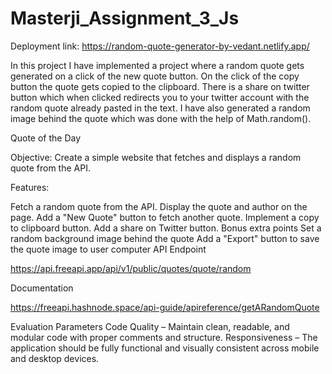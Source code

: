 # Masterji_Assignment_3_Js

Deployment link: https://random-quote-generator-by-vedant.netlify.app/

In this project I have implemented a project where a random quote gets generated on a click of the new quote button.
On the click of the copy button the quote gets copied to the clipboard.
There is a share on twitter button which when clicked redirects you to your twitter account with the random quote already pasted in the text.
I have also generated a random image behind the quote which was done with the help of  Math.random().

Quote of the Day

Objective: Create a simple website that fetches and displays a random quote from the API.

Features:

Fetch a random quote from the API.
Display the quote and author on the page.
Add a "New Quote" button to fetch another quote.
Implement a copy to clipboard button.
Add a share on Twitter button.
Bonus extra points
Set a random background image behind the quote
Add a "Export" button to save the quote image to user computer
API Endpoint

https://api.freeapi.app/api/v1/public/quotes/quote/random

Documentation

https://freeapi.hashnode.space/api-guide/apireference/getARandomQuote

Evaluation Parameters
Code Quality – Maintain clean, readable, and modular code with proper comments and structure.
Responsiveness – The application should be fully functional and visually consistent across mobile and desktop devices.

